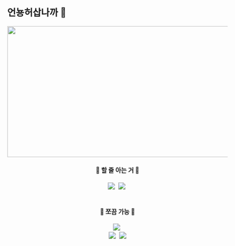 ## 언뇽허삽나까 👋

<!--
**qz83h/qz83h** is a ✨ _special_ ✨ repository because its `README.md` (this file) appears on your GitHub profile.

Here are some ideas to get you started:

- 🔭 I’m currently working on ...
- 🌱 I’m currently learning ...
- 👯 I’m looking to collaborate on ...
- 🤔 I’m looking for help with ...
- 💬 Ask me about ...
- 📫 How to reach me: ...
- 😄 Pronouns: ...
- ⚡ Fun fact: ...
-->

<div align=center>
  <a href="https://www.gitanimals.org/en_US?utm_medium=image&utm_source=qz83h&utm_content=farm">
    <img
      src="https://render.gitanimals.org/farms/qz83h"
      width="600"
      height="300"
    />
  </a>
</div>
<div align="center">

<!-- Main Stack -->
<h4 align="center"> 🤔 할 줄 아는 거 🤔</h4>
<div align="center">
  <img src="https://img.shields.io/badge/python-3670A0?style=for-the-badge&logo=python&logoColor=ffdd54" />&nbsp;
  <img src="https://img.shields.io/badge/r-276DC3?style=for-the-badge&logo=r&logoColor=white" />&nbsp;
  <br>
</div>

<br>
<!-- Sub Stack -->
<h4 align="center">🤔 쪼끔 가능 🤔</h4>
<div align="center">
  <img src="https://img.shields.io/badge/c-A8B9CC?style=for-the-badge&logo=c&logoColor=white" />&nbsp;
  <br>
  <img src="https://img.shields.io/badge/mysql-4479A1?style=for-the-badge&logo=mysql&logoColor=white" />&nbsp;
    <img src="https://img.shields.io/badge/oracle-F80000?style=for-the-badge&logo=oracle&logoColor=white">
</div>

<br>

